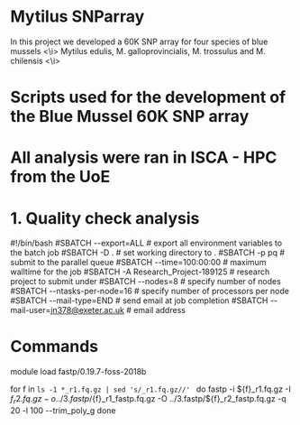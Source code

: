 # Mytilus SNParray
In this project we developed a 60K SNP array for four species of blue mussels <\i> Mytilus edulis, M. galloprovincialis, M. trossulus and M. chilensis <\i>
# Scripts used for the development of the Blue Mussel 60K SNP array
# All analysis were ran in ISCA - HPC from the UoE 


# 1. Quality check analysis


#!/bin/bash
#SBATCH --export=ALL # export all environment variables to the batch job
#SBATCH -D . # set working directory to .
#SBATCH -p pq # submit to the parallel queue
#SBATCH --time=100:00:00 # maximum walltime for the job
#SBATCH -A Research_Project-189125 # research project to submit under
#SBATCH --nodes=8 # specify number of nodes
#SBATCH --ntasks-per-node=16 # specify number of processors per node
#SBATCH --mail-type=END # send email at job completion
#SBATCH --mail-user=jn378@exeter.ac.uk # email address
# Commands
module load fastp/0.19.7-foss-2018b

for f in `ls -1 *_r1.fq.gz | sed 's/_r1.fq.gz//' `
do
fastp -i ${f}_r1.fq.gz -I ${f}_r2.fq.gz -o ../3.fastp/${f}_r1_fastp.fq.gz -O ../3.fastp/${f}_r2_fastp.fq.gz -q 20 -l 100
--trim_poly_g
done

